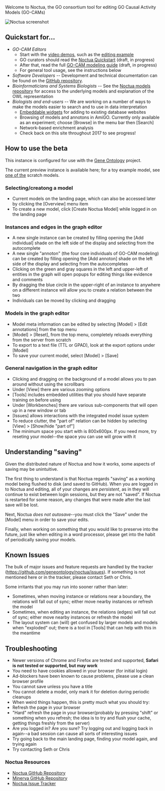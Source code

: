 Welcome to Noctua, the GO consortium tool for editing GO Causal Activity Models (GO-CAMs)

![Noctua screenshot](https://geneontology.github.io/noctua/images/screenshot.png)

## Quickstart for...

 * *GO-CAM Editors*
    * Start with the [video demos](https://vimeo.com/channels/Noctua), such as the [editing example](https://vimeo.com/channels/noctua/148780879)
    * GO curators should read the [Noctua Quickstart](/doc/quick-start-guide) (draft, in progress)
    * After that, read the full [GO-CAM modeling guide](https://docs.google.com/document/d/18ihslb7prB6CWtu2yjF-pMHZBTY1-AdXJAu-ZyuyXS4/edit#) (draft, in progress)
    * For general tool usage, see the instructions below
 * *Software Developers* -- Development and technical documentation can be found on the [GitHub repository](http://github.com/geneontology/noctua).
 * *Bioinformaticians and Systems Biologists* -- See the [Noctua models repository](http://github.com/geneontology/noctua-models) for access to the underlying models and explanation of the OWL representation
 * *Biologists and end-users* -- We are working on a number of ways to make the models easier to search and to use in data interpretation
    * [Embeddable widgets](https://github.com/geneontology/noctua/issues/221) for adding to existing database websites
    * Browsing of models and annotons in AmiGO. Currently only available as an experiment; choose [Browse] in the menu bar then [Search]
    * Network-based enrichment analysis
    * Check back on this site throughout 2017 to see progress!

## How to use the beta

This instance is configured for use with the [Gene Ontology](http://geneontology.org) project.

The current preview instance is available here; for a toy example model, see [one of the](http://noctua.berkeleybop.org/editor/graph/gomodel:55ad81df00000001) scratch models.

### Selecting/creatong a model

* Current models on the landing page, which can also be accessed later by clicking the [Overview] menu item
* To create a new model, click [Create Noctua Model] while logged in on the landing page

### Instances and edges in the graph editor

* A new single instance can be created by filling opening the [Add individual] shade on the left side of the display and selecting from the autocomplete
* A new single "annoton" (the four core individuals of GO-CAM modeling) can be created by filling opening the [Add annoton] shade on the left side of the display and selecting from the autocompletes
* Clicking on the green and gray squares in the left and upper-left of entities in the graph will open popups for editing things like evidence and comments
* By dragging the blue circle in the upper-right of an instance to anywhere on a different instance will allow you to create a relation between the two
* Individuals can be moved by clicking and dragging

### Models in the graph editor

* Model meta information can be edited by selecting [Model] > [Edit annotations] from the top menu
* [Model] > [Reset], from the top menu, completely reloads everything from the server from scratch
* To export to a text file (TTL or GPAD), look at the export options under [Model]
* To save your current model, select [Model] > [Save]

### General navigation in the graph editor

* Clicking and dragging on the background of a model allows you to pan around without using the scrollbars
* Under [View] there are various zooming options
* [Tools] includes embedded utilities that you should have separate training on before using
* Under [Workbenches] there are various sub-components that will open up in a new window or tab
* [Issues] allows interactions with the integrated model issue system
* To reduce clutter, the "part of" relation can be hidden by selecting [View] > [Show/hide "part of"]
* The minimum space you start with is 800x600px. If you need more, try reseting your model--the space you can use will grow with it

## Understanding "saving"

Given the distributed nature of Noctua and how it works, some aspects
of saving may be unintuitive.

The first thing to understand is that Noctua regards "saving" as a
working model being flushed to disk (and saved to GitHub). When you
are logged in to Noctua and editing, all of your changes are
*persistent*, as in they will continue to exist between login
sessions, but they are not "saved". If Noctua is restarted for some
reason, any changes that were made after the last save will be lost.

Next, Noctua *does not autosave*--you must click the "Save" under the
[Model] menu in order to save your edits.

Finally, when working on something that you would like to preserve
into the future, just like when editing in a word processor, please
get into the habit of periodically saving your models.


## Known Issues

The bulk of major issues and feature requests are handled by the
tracker (https://github.com/geneontology/noctua/issues). If something is
not mentioned here or in the tracker, please contact Seth or Chris.

Some irritants that you may run into sooner rather than later:

* Sometimes, when moving instance or relations near a boundary, the relations will fall out of sync; either move nearby instances or refresh the model
* Sometimes, when editing an instance, the relations (edges) will fall out of sync; either move nearby instances or refresh the model
* The layout system can (will) get confused by larger models and models when "exploded" out; there is a tool in [Tools] that can help with this in the meantime

## Troubleshooting

* Newer versions of Chrome and Firefox are tested and supported, __Safari is not tested or supported, but may work__
* You need to have cookies allowed in your browser (for initial login)
* Ad-blockers have been known to cause problems, please use a clean browser profile
* You cannot save unless you have a title
* You cannot delete a model, only mark it for deletion during periodic cleanups
* When weird things happen, this is pretty much what you should try:
 * Refresh the page in your browser
 * "Hard" refresh the page in your browser(probably by pressing "shift" or something when you refresh; the idea is to try and flush your cache, getting things freshly from the server)
 * Are you logged in? Are you sure? Try logging out and logging back in again--a bad session can cause all sorts of interesting issues
 * Try going back to the main landing page, finding your model again, and trying again
 * Try contacting Seth or Chris

### Noctua Resources

- [Noctua GitHub Repository](https://github.com/geneontology/noctua)
- [Minerva GitHub Repository](https://github.com/geneontology/minerva)
- [Noctua Issue Tracker](https://github.com/geneontology/noctua/issues)
